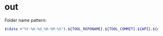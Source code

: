 # out

Folder name pattern:

```bash
$(date +"%Y-%m-%d_%H-%M-%S").${TOOL_REPONAME}.${TOOL_COMMIT}.${API}.${ARCH}
```